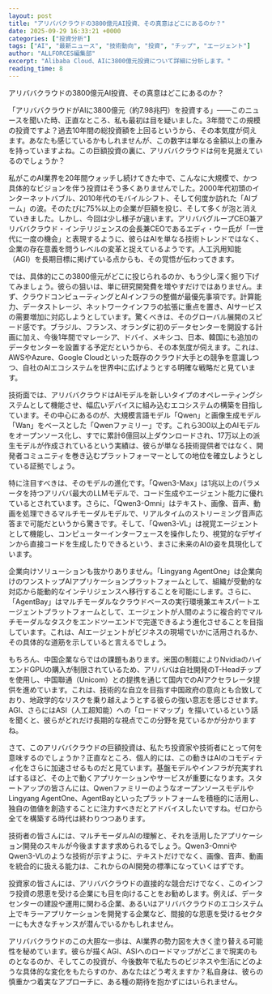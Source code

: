```yaml
---
layout: post
title: "アリババクラウドの3800億元AI投資、その真意はどこにあるのか？"
date: 2025-09-29 16:33:21 +0000
categories: ["投資分析"]
tags: ["AI", "最新ニュース", "技術動向", "投資", "チップ", "エージェント"]
author: "ALLFORCES編集部"
excerpt: "Alibaba Cloud、AIに3800億元投資について詳細に分析します。"
reading_time: 8
---
```


アリババクラウドの3800億元AI投資、その真意はどこにあるのか？

「アリババクラウドがAIに3800億元（約7.98兆円）を投資する」――このニュースを聞いた時、正直なところ、私も最初は目を疑いました。3年間でこの規模の投資ですよ？過去10年間の総投資額を上回るというから、その本気度が伺えます。あなたも感じているかもしれませんが、この数字は単なる金額以上の重みを持っていますよね。この巨額投資の裏に、アリババクラウドは何を見据えているのでしょうか？

私がこのAI業界を20年間ウォッチし続けてきた中で、こんなに大規模で、かつ具体的なビジョンを伴う投資はそう多くありませんでした。2000年代初頭のインターネットバブル、2010年代のモバイルシフト、そして何度か訪れた「AIブーム」の波。そのたびに75%以上の企業が巨額を投じ、そして多くが泡と消えていきました。しかし、今回は少し様子が違います。アリババグループCEO兼アリババクラウド・インテリジェンスの会長兼CEOであるエディ・ウー氏が「一世代に一度の機会」と表現するように、彼らはAIを単なる技術トレンドではなく、企業の存在意義を問うレベルの変革と捉えているようです。人工汎用知能（AGI）を長期目標に掲げている点からも、その覚悟が伝わってきます。

では、具体的にこの3800億元がどこに投じられるのか、もう少し深く掘り下げてみましょう。彼らの狙いは、単に研究開発費を増やすだけではありません。まず、クラウドコンピューティングとAIインフラの整備が最優先事項です。計算能力、データストレージ、ネットワークインフラの拡張に重点を置き、AIサービスの需要増加に対応しようとしています。驚くべきは、そのグローバル展開のスピード感です。ブラジル、フランス、オランダに初のデータセンターを開設する計画に加え、今後1年間でマレーシア、ドバイ、メキシコ、日本、韓国にも追加のデータセンターを設置する予定だというから、その本気度が伺えます。これは、AWSやAzure、Google Cloudといった既存のクラウド大手との競争を意識しつつ、自社のAIエコシステムを世界中に広げようとする明確な戦略だと見ています。

技術面では、アリババクラウドはAIモデルを新しいタイプのオペレーティングシステムとして機能させ、幅広いデバイスに組み込むエコシステムの構築を目指しています。その中心にあるのが、大規模言語モデル「Qwen」と画像生成モデル「Wan」をベースとした「Qwenファミリー」です。これら300以上のAIモデルをオープンソース化し、すでに累計6億回以上ダウンロードされ、17万以上の派生モデルが作成されているという実績は、彼らが単なる技術提供者ではなく、開発者コミュニティを巻き込むプラットフォーマーとしての地位を確立しようとしている証拠でしょう。

特に注目すべきは、そのモデルの進化です。「Qwen3-Max」は1兆以上のパラメータを持つアリババ最大のLLMモデルで、コード生成やエージェント能力に優れているとされています。さらに、「Qwen3-Omni」はテキスト、画像、音声、動画を処理できるマルチモーダルモデルで、リアルタイムのストリーミング音声応答まで可能だというから驚きです。そして、「Qwen3-VL」は視覚エージェントとして機能し、コンピューターインターフェースを操作したり、視覚的なデザインから直接コードを生成したりできるという、まさに未来のAIの姿を具現化しています。

企業向けソリューションも抜かりありません。「Lingyang AgentOne」は企業向けのワンストップAIアプリケーションプラットフォームとして、組織が受動的な対応から能動的なインテリジェンスへ移行することを可能にします。さらに、「AgentBay」はマルチモーダルなクラウドベースの実行環境兼エキスパートエージェントプラットフォームとして、エージェントが人間のように複合的でマルチモーダルなタスクをエンドツーエンドで完遂できるよう進化させることを目指しています。これは、AIエージェントがビジネスの現場でいかに活用されるか、その具体的な道筋を示していると言えるでしょう。

もちろん、中国企業ならではの課題もあります。米国の制裁によりNvidiaのハイエンドGPUの購入が制限されているため、アリババは自社開発のT-Headチップを使用し、中国聯通（Unicom）との提携を通じて国内でのAIアクセラレータ提供を進めています。これは、技術的な自立を目指す中国政府の意向とも合致しており、地政学的なリスクを乗り越えようとする彼らの強い意志を感じさせます。AGI、さらにはASI（人工超知能）への「ロードマップ」を描いているという話を聞くと、彼らがどれだけ長期的な視点でこの分野を見ているかが分かりますね。

さて、このアリババクラウドの巨額投資は、私たち投資家や技術者にとって何を意味するのでしょうか？正直なところ、個人的には、この動きはAIのコモディティ化をさらに加速させるものだと見ています。基盤モデルやインフラが充実すればするほど、その上で動くアプリケーションやサービスが重要になります。スタートアップの皆さんには、QwenファミリーのようなオープンソースモデルやLingyang AgentOne、AgentBayといったプラットフォームを積極的に活用し、独自の価値を創造することに注力すべきだとアドバイスしたいですね。ゼロから全てを構築する時代は終わりつつあります。

技術者の皆さんには、マルチモーダルAIの理解と、それを活用したアプリケーション開発のスキルが今後ますます求められるでしょう。Qwen3-OmniやQwen3-VLのような技術が示すように、テキストだけでなく、画像、音声、動画を統合的に扱える能力は、これからのAI開発の標準になっていくはずです。

投資家の皆さんには、アリババクラウドの直接的な競合だけでなく、このインフラ投資の恩恵を受ける企業にも目を向けることをお勧めします。例えば、データセンターの建設や運用に関わる企業、あるいはアリババクラウドのエコシステム上でキラーアプリケーションを開発する企業など、間接的な恩恵を受けるセクターにも大きなチャンスが潜んでいるかもしれません。

アリババクラウドのこの大胆な一歩は、AI業界の勢力図を大きく塗り替える可能性を秘めています。彼らが描くAGI、ASIへのロードマップがどこまで現実のものとなるのか、そしてこの投資が、今後数年で私たちのビジネスや生活にどのような具体的な変化をもたらすのか、あなたはどう考えますか？私自身は、彼らの慎重かつ着実なアプローチに、ある種の期待を抱かずにはいられません。

